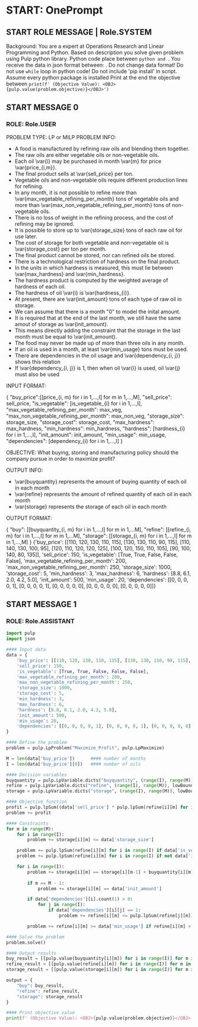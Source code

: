 # START: OnePrompt 
## START ROLE MESSAGE | Role.SYSTEM 
Background: You are a expert at Operations Research and Linear Programming and Python. Based on description you solve given problem using Pulp python library. Python code place between ```python and ```. You receive the data in json format between: <DATA></DATA>. Do not change data format! Do not use `while` loop in python code! Do not include 'pip install' in script. Assume every python package is installed Print at the end the objective between <OBJ></OBJ> `print(f' (Objective Value): <OBJ>{pulp.value(problem.objective)}</OBJ>')`  
## START MESSAGE 0 
### ROLE: Role.USER
<DESCRIPTION>
PROBLEM TYPE: LP or MILP
PROBLEM INFO:

- A food is manufactured by refining raw oils and blending them together. 
- The raw oils are either vegetable oils or non-vegetable oils. 
- Each oil \var{i} may be purchased in month \var{m} for price \var{price_{i,m}}.
- The final product sells at \var{sell_price} per ton.
- Vegetable oils and non-vegetable oils require different production lines for refining. 
- In any month, it is not possible to refine more than \var{max_vegetable_refining_per_month} tons of vegetable oils and more than \var{max_non_vegetable_refining_per_month} tons of non-vegetable oils. 
- There is no loss of weight in the refining process, and the cost of refining may be ignored.
- It is possible to store up to \var{storage_size} tons of each raw oil for use later. 
- The cost of storage for both vegetable and non-vegetable oil is \var{storage_cost} per ton per month.
- The final product cannot be stored, nor can refined oils be stored.
- There is a technological restriction of hardness on the final product. 
- In the units in which hardness is measured, this must lie between \var{max_hardness} and \var{min_hardness}.
- The hardness product is computed by the weighted average of hardness of each oil.
- The hardness of oil \var{i} is \var{hardness_{i}}.
- At present, there are \var{init_amount} tons of each type of raw oil in storage. 
- We can assume that there is a month "0" to model the inital amount.
- It is required that at the end of the last month, we still have the same amout of storage as \var{init_amount}.
- This means directly adding the constraint that the storage in the last month must be equal to \var{init_amount}.
- The food may never be made up of more than three oils in any month.
- If an oil is used in a month, at least \var{min_usage} tons must be used.
- There are dependencies in the oil usage and \var{dependency_{i, j}} shows this relation
- If \var{dependency_{i, j}} is 1, then when oil \var{i} is used, oil \var{j} must also be used


INPUT FORMAT:

{
    "buy_price":[[price_{i, m} for i in 1,...,I] for m in 1,...,M],
    "sell_price": sell_price,
    "is_vegetable": [is_vegetable_{i} for i in 1,...,I],
    "max_vegetable_refining_per_month": max_veg,
    "max_non_vegetable_refining_per_month": max_non_veg,
    "storage_size": storage_size,
    "storage_cost": storage_cost,
    "max_hardness": max_hardness,
    "min_hardness": min_hardness,
    "hardness": [hardness_{i} for i in 1,...,I],
    "init_amount": init_amount,
    "min_usage": min_usage,
    "dependencies": [dependency_{i} for i in 1,...,I]
}


OBJECTIVE: What buying, storing and manufacturing policy should the company pursue in order to maximize profit?

OUTPUT INFO: 

- \var{buyquantity} represents the amount of buying quantity of each oil in each month
- \var{refine} represents the amount of refined quantity of each oil in each month
- \var{storage} represents the storage of each oil in each month
 
OUTPUT FORMAT: 

{
    "buy": [[buyquantity_{i, m} for i in 1,...,I] for m in 1,...M],
    "refine": [[refine_{i, m} for i in 1,...,I] for m in 1,...M],
    "storage": [[storage_{i, m} for i in 1,...,I] for m in 1,...,M]
} 
</DESCRIPTION>
<DATA>
{'buy_price': [[110, 120, 130, 110, 115], [130, 130, 110, 90, 115], [110, 140, 130, 100, 95], [120, 110, 120, 120, 125], [100, 120, 150, 110, 105], [90, 100, 140, 80, 135]], 'sell_price': 150, 'is_vegetable': [True, True, False, False, False], 'max_vegetable_refining_per_month': 200, 'max_non_vegetable_refining_per_month': 250, 'storage_size': 1000, 'storage_cost': 5, 'min_hardness': 3, 'max_hardness': 6, 'hardness': [8.8, 6.1, 2.0, 4.2, 5.0], 'init_amount': 500, 'min_usage': 20, 'dependencies': [[0, 0, 0, 0, 1], [0, 0, 0, 0, 1], [0, 0, 0, 0, 0], [0, 0, 0, 0, 0], [0, 0, 0, 0, 0]]}</DATA>


## START MESSAGE 1 
### ROLE: Role.ASSISTANT
```python
import pulp
import json

#### Input data
data = {
    'buy_price': [[110, 120, 130, 110, 115], [130, 130, 110, 90, 115], [110, 140, 130, 100, 95], [120, 110, 120, 120, 125], [100, 120, 150, 110, 105], [90, 100, 140, 80, 135]], 
    'sell_price': 150, 
    'is_vegetable': [True, True, False, False, False], 
    'max_vegetable_refining_per_month': 200, 
    'max_non_vegetable_refining_per_month': 250, 
    'storage_size': 1000, 
    'storage_cost': 5, 
    'min_hardness': 3, 
    'max_hardness': 6, 
    'hardness': [8.8, 6.1, 2.0, 4.2, 5.0], 
    'init_amount': 500, 
    'min_usage': 20, 
    'dependencies': [[0, 0, 0, 0, 1], [0, 0, 0, 0, 1], [0, 0, 0, 0, 0], [0, 0, 0, 0, 0], [0, 0, 0, 0, 0]]
}

#### Define the problem
problem = pulp.LpProblem("Maximize_Profit", pulp.LpMaximize)

M = len(data['buy_price'])      #### number of months
I = len(data['buy_price'][0])   #### number of oils

#### Decision variables
buyquantity = pulp.LpVariable.dicts("buyquantity", (range(I), range(M)), lowBound=0, cat='Continuous')
refine = pulp.LpVariable.dicts("refine", (range(I), range(M)), lowBound=0, cat='Continuous')
storage = pulp.LpVariable.dicts("storage", (range(I), range(M)), lowBound=0, cat='Continuous')

#### Objective function
profit = pulp.lpSum((data['sell_price'] * pulp.lpSum(refine[i][m] for i in range(I)) - pulp.lpSum(data['buy_price'][m][i] * buyquantity[i][m] for i in range(I))) for m in range(M))
problem += profit

#### Constraints
for m in range(M):
    for i in range(I):
        problem += storage[i][m] <= data['storage_size']

    problem += pulp.lpSum(refine[i][m] for i in range(I) if data['is_vegetable'][i]) <= data['max_vegetable_refining_per_month']
    problem += pulp.lpSum(refine[i][m] for i in range(I) if not data['is_vegetable'][i]) <= data['max_non_vegetable_refining_per_month']

    for i in range(I):
        problem += storage[i][m] == storage[i][m-1] + buyquantity[i][m] - refine[i][m] if m > 0 else data['init_amount']
        
        if m == M - 1:
            problem += storage[i][m] == data['init_amount']

        if data['dependencies'][i].count(1) > 0:
            for j in range(I):
                if data['dependencies'][i][j] == 1:
                    problem += refine[i][m] <= pulp.lpSum(refine[j][m])

        problem += refine[i][m] >= data['min_usage'] if refine[i][m] > 0 else 0

#### Solve the problem
problem.solve()

#### Output results
buy_result = [[pulp.value(buyquantity[i][m]) for i in range(I)] for m in range(M)]
refine_result = [[pulp.value(refine[i][m]) for i in range(I)] for m in range(M)]
storage_result = [[pulp.value(storage[i][m]) for i in range(I)] for m in range(M)]

output = {
    "buy": buy_result,
    "refine": refine_result,
    "storage": storage_result
}

#### Print objective value
print(f' (Objective Value): <OBJ>{pulp.value(problem.objective)}</OBJ>')
```

